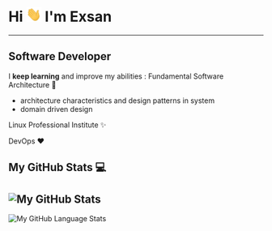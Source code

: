 # Hi <img src="https://raw.githubusercontent.com/ABSphreak/ABSphreak/master/gifs/Hi.gif" width="30px"> I'm Exsan
---
## Software Developer

I **keep learning** and improve my abilities :
Fundamental Software Architecture 📖
- architecture characteristics and design patterns in system
- domain driven design

Linux Professional Institute ✨

DevOps ❤

## My GitHub Stats 💻
![My GitHub Stats](https://github-readme-stats.vercel.app/api/?username=ehsangh7&count_private=true&theme=tokyonight&showicons=true)
---
![My GitHub Language Stats](https://github-readme-stats.vercel.app/api/top-langs/?username=ehsangh7&langs_count=5&theme=tokyonight)

<!-- ![](https://github.com/ehsangh7/github-stats/blob/master/generated/overview.svg) -->

